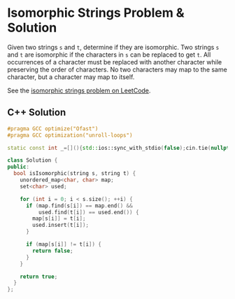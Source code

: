 # Isomorphic Strings Problem & Solution

Given two strings `s` and `t`, determine if they are isomorphic.
Two strings `s` and `t` are isomorphic if the characters in `s` can be replaced to get `t`.
All occurrences of a character must be replaced with another character while preserving the order of characters.
No two characters may map to the same character, but a character may map to itself.

See the [isomorphic strings problem on LeetCode](https://leetcode.com/problems/isomorphic-strings).

## C++ Solution

```cpp
#pragma GCC optimize("Ofast")
#pragma GCC optimization("unroll-loops")

static const int _=[](){std::ios::sync_with_stdio(false);cin.tie(nullptr);cout.tie(nullptr);return 0;}();

class Solution {
public:
  bool isIsomorphic(string s, string t) {
    unordered_map<char, char> map;
    set<char> used;

    for (int i = 0; i < s.size(); ++i) {
      if (map.find(s[i]) == map.end() &&
          used.find(t[i]) == used.end()) {
        map[s[i]] = t[i];
        used.insert(t[i]);
      }

      if (map[s[i]] != t[i]) {
        return false;
      }
    }

    return true;
  }
};
```

